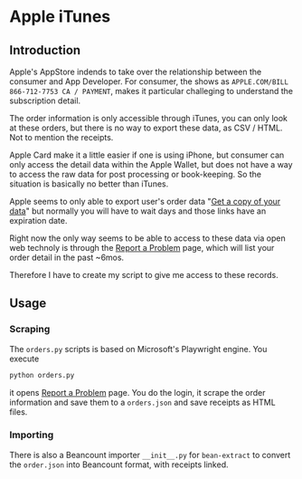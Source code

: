 # Apple iTunes 

## Introduction 

Apple's AppStore indends to take over the relationship between the consumer and App Developer. For consumer, the shows as `APPLE.COM/BILL 866-712-7753 CA / PAYMENT`, makes it particular challeging to understand the subscription detail.

The order information is only accessible through iTunes, you can only look at these orders, but there is no way to export these data, as CSV / HTML. Not to mention the receipts.

Apple Card make it a little easier if one is using iPhone, but consumer can only access the detail data within the Apple Wallet, but does not have a way to access the raw data for post processing or book-keeping. So the situation is basically no better than iTunes.

Apple seems to only able to export user's order data "[Get a copy of your data](https://support.apple.com/en-us/HT208502)" but normally you will have to wait days and those links have an expiration date.

Right now the only way seems to be able to access to these data via open web technoly is through the [Report a Problem](https://reportaproblem.apple.com/) page, which will list your order detail in the past ~6mos.

Therefore I have to create my script to give me access to these records.

## Usage

### Scraping

The `orders.py` scripts is based on Microsoft's Playwright engine. You execute

```bash
python orders.py
```

it opens [Report a Problem](https://reportaproblem.apple.com/) page. You do the login, it scrape the order information and save them to a `orders.json` and save receipts as HTML files.

### Importing

There is also a Beancount importer `__init__.py` for `bean-extract` to convert the `order.json` into Beancount format, with receipts linked.